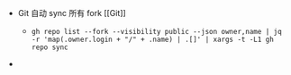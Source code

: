 - Git 自动 sync 所有 fork [[Git]]
	- ```shell
	  gh repo list --fork --visibility public --json owner,name | jq -r 'map(.owner.login + "/" + .name) | .[]' | xargs -t -L1 gh repo sync
	  ```
-